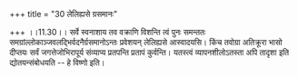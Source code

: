 +++
title = "30 लेलिह्यसे ग्रसमानः"

+++
।।11.30।। सर्वे स्वनाशाय तव वक्राणि विशन्ति त्वं पुनः समन्ततः
समग्रांल्लोकाञ्जवलद्भिर्वदनैर्ग्रसमानोऽन्तः प्रवेशयन् लेलिह्यसे
आस्वादयसि। किंच तवोग्रा अतिक्रूरा भासो दीप्तयः सर्वं जगत्तेजोभिरापूर्य
संव्याप्य प्रतपन्ति प्रतापं कुर्वन्ति। यतस्त्वं व्यापनशीलोऽतस्ता अपि
तादृशा इति द्योतयन्संबोधयति -- हे विष्णो इति।
